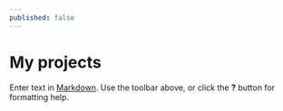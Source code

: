 ```yaml
---
published: false
---
```

# My projects

Enter text in [Markdown](http://daringfireball.net/projects/markdown/). Use the toolbar above, or click the **?** button for formatting help.
